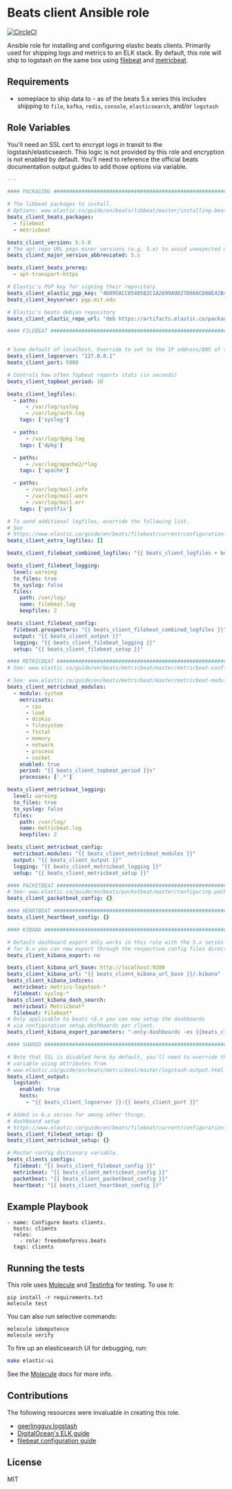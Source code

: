 # Beats client Ansible role
[![CircleCI](https://circleci.com/gh/freedomofpress/ansible-role-beats.svg?style=svg&circle-token=b25fb9659801486c2a4da5a3c047bfb019a59699)](https://circleci.com/gh/freedomofpress/ansible-role-beats)

Ansible role for installing and configuring elastic beats clients. Primarily
used for shipping logs and metrics to an ELK stack.
By default, this role will ship to logstash on the same box using [filebeat] and [metricbeat].

Requirements
------------
* someplace to ship data to - as of the beats 5.x series this includes shipping to
  `file`, `kafka`, `redis`, `console`, `elasticsearch`, and/or `logstash`

Role Variables
--------------
You'll need an SSL cert to encrypt logs in transit to the
logstash/elasticsearch. This logic is not provided by this role and encryption
is not enabled by default. You'll need to reference the official beats
documentation output guides to add those options via variable.

```yaml
---

#### PACKAGING #################################################################

# The libbeat packages to install.
# Options: www.elastic.co/guide/en/beats/libbeat/master/installing-beats.html
beats_client_beats_packages:
  - filebeat
  - metricbeat

beats_client_version: 5.5.0
# The apt repo URL pegs minor versions (e.g. 5.x) to avoid unexpected upgrades
beats_client_major_version_abbreviated: 5.x

beats_client_beats_prereq:
  - apt-transport-https

# Elastic's PGP key for signing their repository
beats_client_elastic_pgp_key: "46095ACC8548582C1A2699A9D27D666CD88E42B4"
beats_client_keyserver: pgp.mit.edu

# Elastic's beats debian repository
beats_client_elastic_repo_url: "deb https://artifacts.elastic.co/packages/{{ beats_client_major_version_abbreviated }}/apt stable main"

#### FILEBEAT ##################################################################


# Sane default of localhost. Override to set to the IP address/DNS of the Logstash server.
beats_client_logserver: "127.0.0.1"
beats_client_port: 5000

# Controls how often Topbeat reports stats (in seconds)
beats_client_topbeat_period: 10

beats_client_logfiles:
  - paths:
      - /var/log/syslog
      - /var/log/auth.log
    tags: ['syslog']

  - paths:
      - /var/log/dpkg.log
    tags: ['dpkg']

  - paths:
      - /var/log/apache2/*log
    tags: ['apache']

  - paths:
      - /var/log/mail.info
      - /var/log/mail.warn
      - /var/log/mail.err
    tags: ['postfix']

# To send additional logfiles, override the following list.
# See
# https://www.elastic.co/guide/en/beats/filebeat/current/configuration-filebeat-options.html#_literal_tags_literal
beats_client_extra_logfiles: []

beats_client_filebeat_combined_logfiles: "{{ beats_client_logfiles + beats_client_extra_logfiles }}"

beats_client_filebeat_logging:
  level: warning
  to_files: true
  to_syslog: false
  files:
    path: /var/log/
    name: filebeat.log
    keepfiles: 2

beats_client_filebeat_config:
  filebeat.prospectors: "{{ beats_client_filebeat_combined_logfiles }}"
  output: "{{ beats_client_output }}"
  logging: "{{ beats_client_filebeat_logging }}"
  setup: "{{ beats_client_filebeat_setup }}"

#### METRICBEAT ##################################################################
# See: www.elastic.co/guide/en/beats/metricbeat/master/metricbeat-configuration-options.html

# See: www.elastic.co/guide/en/beats/metricbeat/master/metricbeat-modules.html
beats_client_metricbeat_modules:
  - module: system
    metricsets:
      - cpu
      - load
      - diskio
      - filesystem
      - fsstat
      - memory
      - network
      - process
      - socket
    enabled: true
    period: "{{ beats_client_topbeat_period }}s"
    processes: ['.*']

beats_client_metricbeat_logging:
  level: warning
  to_files: true
  to_syslog: false
  files:
    path: /var/log/
    name: metricbeat.log
    keepfiles: 2

beats_client_metricbeat_config:
  metricbeat.modules: "{{ beats_client_metricbeat_modules }}"
  output: "{{ beats_client_output }}"
  logging: "{{ beats_client_metricbeat_logging }}"
  setup: "{{ beats_client_metricbeat_setup }}"

#### PACKETBEAT ##################################################################
# See: www.elastic.co/guide/en/beats/packetbeat/master/configuring-packetbeat.html
beats_client_packetbeat_config: {}

#### HEARTBEAT ##################################################################
beats_client_heartbeat_config: {}

#### KIBANA ##################################################################

# Default dashboard export only works in this role with the 5.x series
# for 6.x you can now export through the respective config files directly
beats_client_kibana_export: no

beats_client_kibana_url_base: http://localhost:9200
beats_client_kibana_url: "{{ beats_client_kibana_url_base }}/.kibana"
beats_client_kibana_indices:
  metricbeat: metrics-logstash-*
  filebeat: syslog-*
beats_client_kibana_dash_search:
  metricbeat: Metricbeat*
  filebeat: Filebeat*
# Only applicable to beats <5.x you can now setup the dashboards
# via configuration setup.dashboards per client.
beats_client_kibana_export_parameters: "-only-dashboards -es {{beats_client_kibana_url_base}}"

#### SHARED ##################################################################

# Note that SSL is disabled here by default, you'll need to override this
# variable using attributes from
# www.elastic.co/guide/en/beats/metricbeat/master/logstash-output.html
beats_client_output:
  logstash:
    enabled: true
    hosts:
      - "{{ beats_client_logserver }}:{{ beats_client_port }}"

# Added in 6.x series for among other things,
# dashboard setup
# https://www.elastic.co/guide/en/beats/filebeat/current/configuration-dashboards.html
beats_client_filebeat_setup: {}
beats_client_metricbeat_setup: {}

# Master config dictionary variable.
beats_clients_configs:
  filebeat: "{{ beats_client_filebeat_config }}"
  metricbeat: "{{ beats_client_metricbeat_config }}"
  packetbeat: "{{ beats_client_packetbeat_config }}"
  heartbeat: "{{ beats_client_heartbeat_config }}"
```

Example Playbook
----------------

```
- name: Configure beats clients.
  hosts: clients
  roles:
    - role: freedomofpress.beats
  tags: clients
```

Running the tests
-----------------

This role uses [Molecule] and [Testinfra] for testing. To use it:

```
pip install -r requirements.txt
molecule test
```

You can also run selective commands:

```
molecule idempotence
molecule verify
```

To fire up an elasticsearch UI for debugging, run:

```bash
make elastic-ui
```

See the [Molecule] docs for more info.

Contributions
-------------
The following resources were invaluable in creating this role.

* [geerlingguy.logstash](https://github.com/geerlingguy/ansible-role-logstash)
* [DigitalOcean's ELK guide](https://www.digitalocean.com/community/tutorials/how-to-install-elasticsearch-logstash-and-kibana-4-on-ubuntu-14-04)
* [filebeat configuration guide](https://www.elastic.co/guide/en/beats/filebeat/current/filebeat-configuration-details.html)

License
-------

MIT

[Molecule]: http://molecule.readthedocs.org/en/master/
[Testinfra]: https://testinfra.readthedocs.io/en/latest/
[filebeat]: https://www.elastic.co/guide/en/beats/filebeat/current/filebeat-overview.html
[metricbeat]: https://www.elastic.co/guide/en/beats/metricbeat/current/index.html
